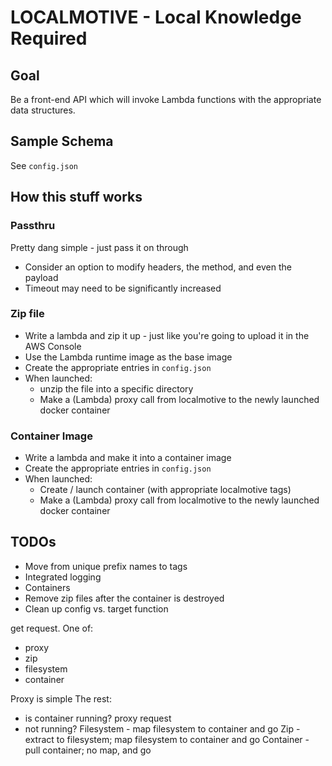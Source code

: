 # LOCALMOTIVE - Local Knowledge Required

## Goal
Be a front-end API which will invoke Lambda functions with the
appropriate data structures.

## Sample Schema
See `config.json`

## How this stuff works

### Passthru
Pretty dang simple - just pass it on through
- Consider an option to modify headers, the method, and even the payload
- Timeout may need to be significantly increased

### Zip file
- Write a lambda and zip it up - just like you're going to upload it in the AWS Console
- Use the Lambda runtime image as the base image
- Create the appropriate entries in `config.json`
- When launched:
  - unzip the file into a specific directory
  - Make a (Lambda) proxy call from localmotive to the newly launched docker container

### Container Image
- Write a lambda and make it into a container image
- Create the appropriate entries in `config.json`
- When launched:
  - Create / launch container (with appropriate localmotive tags)
  - Make a (Lambda) proxy call from localmotive to the newly launched docker container


## TODOs
- Move from unique prefix names to tags
- Integrated logging
- Containers
- Remove zip files after the container is destroyed
- Clean up config vs. target function

get request. One of:
 - proxy
 - zip
 - filesystem
 - container

Proxy is simple
The rest:
 - is container running? proxy request
 - not running?
    Filesystem - map filesystem to container and go
    Zip - extract to filesystem; map filesystem to container and go
    Container - pull container; no map, and go